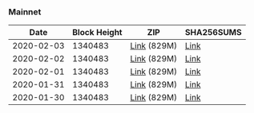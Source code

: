 ### Mainnet

|    Date    | Block Height | ZIP | SHA256SUMS |
| ---------- | ------------ | --- | ---------- |
| 2020-02-03 | 1340483 | [Link](https://s3-ap-southeast-2.amazonaws.com/ion-bootstrap/mainnet/2020-02-03/bootstrap.dat.zip) (829M) | [Link](https://s3-ap-southeast-2.amazonaws.com/ion-bootstrap/mainnet/2020-02-03/SHA256SUMS) |
| 2020-02-02 | 1340483 | [Link](https://s3-ap-southeast-2.amazonaws.com/ion-bootstrap/mainnet/2020-02-02/bootstrap.dat.zip) (829M) | [Link](https://s3-ap-southeast-2.amazonaws.com/ion-bootstrap/mainnet/2020-02-02/SHA256SUMS) |
| 2020-02-01 | 1340483 | [Link](https://s3-ap-southeast-2.amazonaws.com/ion-bootstrap/mainnet/2020-02-01/bootstrap.dat.zip) (829M) | [Link](https://s3-ap-southeast-2.amazonaws.com/ion-bootstrap/mainnet/2020-02-01/SHA256SUMS) |
| 2020-01-31 | 1340483 | [Link](https://s3-ap-southeast-2.amazonaws.com/ion-bootstrap/mainnet/2020-01-31/bootstrap.dat.zip) (829M) | [Link](https://s3-ap-southeast-2.amazonaws.com/ion-bootstrap/mainnet/2020-01-31/SHA256SUMS) |
| 2020-01-30 | 1340483 | [Link](https://s3-ap-southeast-2.amazonaws.com/ion-bootstrap/mainnet/2020-01-30/bootstrap.dat.zip) (829M) | [Link](https://s3-ap-southeast-2.amazonaws.com/ion-bootstrap/mainnet/2020-01-30/SHA256SUMS) |
